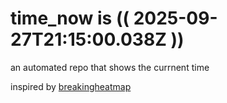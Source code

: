 # time_now is (( 2025-09-27T21:15:00.038Z ))

an automated repo that shows the currnent time

inspired by [breakingheatmap](https://github.com/breakingheatmap/breakingheatmap)
